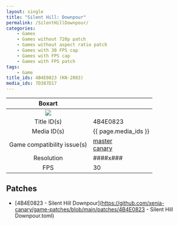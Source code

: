 ```yaml
---
layout: single
title: "Silent Hill: Downpour"
permalink: /SilentHillDownpour/
categories:
    - Games
    - Games without 720p patch
    - Games without aspect ratio patch
    - Games with 30 FPS cap
    - Games with FPS cap
    - Games with FPS patch
tags:
    - Game
title_ids: 4B4E0823 (KN-2083)
media_ids: 7D387D17
---
```


| Boxart                      |                                                                            |
| :----:                      | :-                                                                         |
| ![](https://download-ssl.xbox.com/content/images/66acd000-77fe-1000-9115-d8024b4e0823/1033/boxartlg.jpg) |
| Title ID(s)                 | 4B4E0823                                                                   |
| Media ID(s)                 | {{ page.media_ids }}                                                        |
| Game compatibility issue(s) | [master](https://github.com/xenia-project/game-compatibility/issues/)<br>[canary](https://github.com/xenia-canary/game-compatibility/issues/) |
| Resolution                  | ####x###                                                                   |
| FPS                         | 30                                                                         |

## Patches
* [4B4E0823 - Silent Hill Downpour](https://github.com/xenia-canary/game-patches/blob/main/patches/4B4E0823 - Silent Hill Downpour.toml)

<!--This page was generated by a script. You can remove this comment once the page is verified to be free of mistakes.-->
